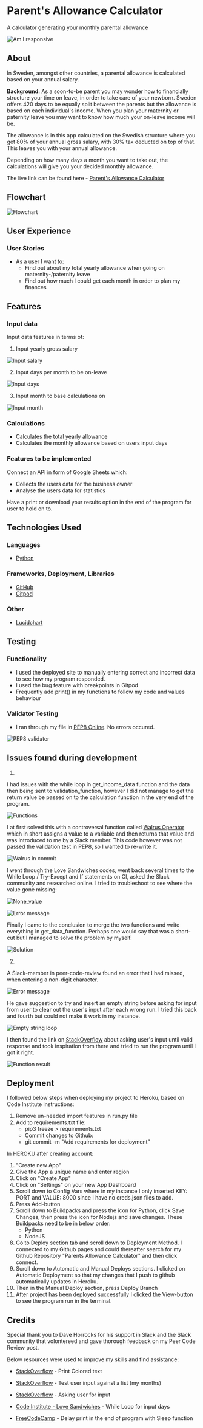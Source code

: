 # Parent's Allowance Calculator
A calculator generating your monthly parental allowance

![Am I responsive](/readme_content/am_I_responsive.png)

## About

In Sweden, amongst other countries, a parental allowance is calculated based on your annual salary. 

**Background:**
As a soon-to-be parent you may wonder how to financially structure your time on leave, in order to take care of your newborn. 
Sweden offers 420 days to be equally split between the parents but the allowance is based on each individual's income. When you plan your maternity or paternity leave you may want to know how much your on-leave income will be.

The allowance is in this app calculated on the Swedish structure where you get 80% of your annual gross salary, with 30% tax deducted on top of that.
This leaves you with your annual allowance.

Depending on how many days a month you want to take out, the calculations will give you your decided monthly allowance. 

The live link can be found here - [Parent's Allowance Calculator](https://parents-allowance-calculator.onrender.com/)

## Flowchart
![Flowchart](/readme_content/parent_allowance_flowchart.png)

## User Experience

### User Stories
* As a user I want to:
    * Find out about my total yearly allowance when going on maternity-/paternity leave
    * Find out how much I could get each month in order to plan my finances

## Features

### Input data

Input data features in terms of:
1. Input yearly gross salary

![Input salary](/readme_content/input_yearly_income.png)

2. Input days per month to be on-leave

![Input days](readme_content/input_days.png)

3. Input month to base calculations on

![Input month](/readme_content/input_month.png)

### Calculations

* Calculates the total yearly allowance 
* Calculates the monthly allowance based on users input days

### Features to be implemented
Connect an API in form of Google Sheets which:
* Collects the users data for the business owner
* Analyse the users data for statistics

Have a print or download your results option in the end of the program for user to hold on to.

## Technologies Used

### Languages
* [Python](https://www.python.org/)

### Frameworks, Deployment, Libraries
* [GitHub](https://github.com/)
* [Gitpod](https://gitpod.io/)

### Other
* [Lucidchart](https://www.lucidchart.com/pages/)

## Testing

### Functionality
* I used the deployed site to manually entering correct and incorrect data to see how my program responded. 
* I used the bug feature with breakpoints in Gitpod
* Frequently add print() in my functions to follow my code and values behaviour 

### Validator Testing
* I ran through my file in [PEP8 Online](http://pep8online.com/). No errors occured. 

![PEP8 validator](/readme_content/pep8_validator.png)


## Issues found during development

1.
I had issues with the while loop in get_income_data function and the data then being sent to validation_function, however I did not manage to get the return value be passed on to the calculation function in the very end of the program. 

![Functions](/readme_content/validate_data_function.png)

I at first solved this with a controversal function called [Walrus Operator](https://realpython.com/python-walrus-operator/) which in short assigns a value to a variable and then returns that value and was introduced to me by a Slack member. This code however was not passed the validation test in PEP8, so I wanted to re-write it.

![Walrus in commit](/readme_content/walrus_commit.png)

I went through the Love Sandwiches codes, went back several times to the While Loop / Try-Except and If statements on CI, asked the Slack community and researched online. 
I tried to troubleshoot to see where the value gone missing:

![None_value](/readme_content/none_value.png)

![Error message](/readme_content/error_message.png)

Finally I came to the conclusion to merge the two functions and write everything in get_data_function. Perhaps one would say that was a short-cut but I managed to solve the problem by myself. 

![Solution](/readme_content/solution.png)

2.
A Slack-member in peer-code-review found an error that I had missed, when entering a non-digit character.

![Error message](/readme_content/type_error.png)

He gave suggestion to try and insert an empty string before asking for input from user to clear out the user's input after each wrong run. I tried this back and fourth but could not make it work in my instance. 

![Empty string loop](/readme_content/empty_string_loop.png)

I then found the link on [StackOverflow](https://stackoverflow.com/questions/23294658/asking-the-user-for-input-until-they-give-a-valid-response) about asking user's input until valid response and took inspiration from there and tried to run the program until I got it right.

![Function result](/readme_content/function_result.png)


## Deployment

I followed below steps when deploying my project to Heroku, based on Code Institute instructions:

1. Remove un-needed import features in run.py file
2. Add to requirements.txt file:
    - pip3 freeze > requirements.txt
    - Commit changes to Github:
    - git commit -m "Add requirements for deployment”

In HEROKU after creating account:
1. "Create new App"
2. Give the App a unique name and enter region
3. Click on "Create App"
4. Click on "Settings" on your new App Dashboard
5. Scroll down to Config Vars where in my instance I only inserted KEY: PORT and VALUE: 8000 since I have no creds.json files to add.
6. Press Add-button
7. Scroll down to Buildpacks and press the icon for Python, click Save Changes, then press the icon for Nodejs and save changes. These Buildpacks need to be in below order:
    - Python
	- NodeJS
8. Go to Deploy section tab and scroll down to Deployment Method. I connected to my Github pages and could thereafter search for my Github Repository "Parents Allowance Calculator" and then click connect. 
9. Scroll down to Automatic and Manual Deploys sections. I clicked on Automatic Deployment so that my changes that I push to github automatically updates in Heroku. 
10. Then in the Manual Deploy section, press Deploy Branch
11. After project has been deployed successfully I clicked the View-button to see the program run in the terminal. 


## Credits

Special thank you to Dave Horrocks for his support in Slack and the Slack community that volontereed and gave thorough feedback on my Peer Code Review post. 

Below resources were used to improve my skills and find assistance:
* [StackOverflow](https://stackoverflow.com/questions/287871/how-to-print-colored-text-to-the-terminal) - Print Colored text

* [StackOverflow](https://stackoverflow.com/questions/3944655/testing-user-input-against-a-list-in-python) - Test user input against a list (my months)

* [StackOverflow](https://stackoverflow.com/questions/23294658/asking-the-user-for-input-until-they-give-a-valid-response) - Asking user for input
* [Code Institute - Love Sandwiches](https://github.com/Code-Institute-Solutions/love-sandwiches-p5-sourcecode/blob/master/02-accessing-user-data/02-validating-our-data-part-1/run.py) -
While Loop for input days 

* [FreeCodeCamp](https://www.freecodecamp.org/news/the-python-sleep-function-how-to-make-python-wait-a-few-seconds-before-continuing-with-example-commands/) - Delay print in the end of program with Sleep function








